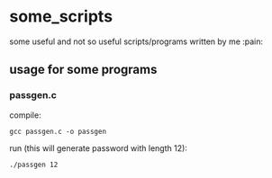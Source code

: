 # some_scripts
some useful and not so useful scripts/programs written by me :pain:

## usage for some programs
### passgen.c
compile:
```
gcc passgen.c -o passgen
```
run (this will generate password with length 12):
```
./passgen 12
```
